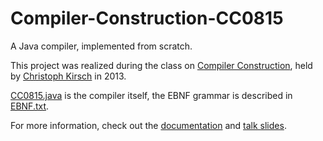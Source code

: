 # Compiler-Construction-CC0815
A Java compiler, implemented from scratch. 

This project was realized during the class on [Compiler Construction](http://cksystemsteaching.github.io/CC-Summer-2013/), 
held by [Christoph Kirsch](http://cs.uni-salzburg.at/~ck/) in 2013.

[CC0815.java](CC0815.java) is the compiler itself, the EBNF grammar is described in [EBNF.txt](EBNF.txt). 

For more information, check out the [documentation](CC0815_doc.pdf) and [talk slides](CC0815_talk.pdf).
